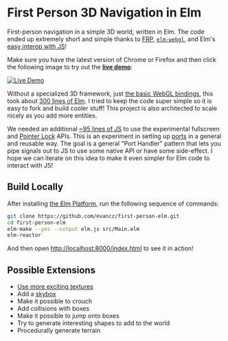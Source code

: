 # First Person 3D Navigation in Elm

First-person navigation in a simple 3D world, written in Elm. The code ended up
extremely short and simple thanks to [FRP][frp], [`elm-webgl`][webgl], and Elm's
[easy interop with JS][interop]!

[frp]: http://elm-lang.org/learn/What-is-FRP.elm
[webgl]: https://github.com/johnpmayer/elm-webgl
[interop]: https://github.com/evancz/elm-html-and-js

Make sure you have the latest version of Chrome or Firefox and then click the
following image to try out the **[live demo][demo]**:

[![Live Demo](resources/ScreenShot.png)][demo]

[demo]: http://evancz.github.io/first-person-elm/

Without a specialized 3D framework, just [the basic WebGL bindings][webgl], this
took about [300 lines of Elm][src]. I tried to keep the code super simple so it
is easy to fork and build cooler stuff! This project is also architected to
scale nicely as you add more entities.

[src]: https://github.com/evancz/first-person-elm/tree/master/src

We needed an additional [~95 lines of JS][file] to use the experimental
fullscreen and [Pointer Lock][lock] APIs. This is an experiment in setting up
[ports][interop] in a general and reusable way. The goal is a general "Port
Handler" pattern that lets you pipe signals out to JS to use some native API or
have some side-effect. I hope we can iterate on this idea to make it even
simpler for Elm code to interact with JS!

[lock]: https://developer.mozilla.org/en-US/docs/WebAPI/Pointer_Lock
[file]: https://github.com/evancz/first-person-elm/blob/master/resources/PointerLock.js

## Build Locally

After installing [the Elm Platform](https://github.com/elm-lang/elm-platform),
run the following sequence of commands:

```bash
git clone https://github.com/evancz/first-person-elm.git
cd first-person-elm
elm-make --yes --output elm.js src/Main.elm
elm-reactor
```

And then open [http://localhost:8000/index.html](http://localhost:8000/index.html) to see it in action!

## Possible Extensions

  * [Use more exciting textures](https://github.com/kfish/elm-shadertoy)
  * Add a [skybox][skybox]
  * Make it possible to crouch
  * Add collisions with boxes
  * Make it possible to jump onto boxes
  * Try to generate interesting shapes to add to the world
  * Procedurally generate terrain

[skybox]: http://en.wikipedia.org/wiki/Skybox_(video_games)
